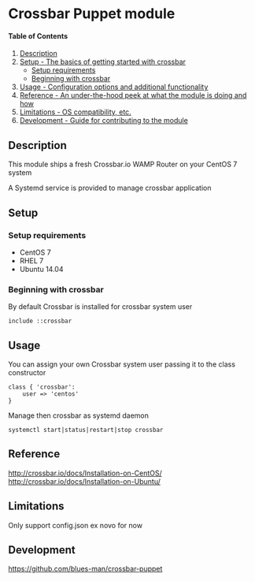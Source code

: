 # Crossbar Puppet module

#### Table of Contents

1. [Description](#description)
1. [Setup - The basics of getting started with crossbar](#setup)
    * [Setup requirements](#setup-requirements)
    * [Beginning with crossbar](#beginning-with-crossbar)
1. [Usage - Configuration options and additional functionality](#usage)
1. [Reference - An under-the-hood peek at what the module is doing and how](#reference)
1. [Limitations - OS compatibility, etc.](#limitations)
1. [Development - Guide for contributing to the module](#development)

## Description

This module ships a fresh Crossbar.io WAMP Router on your CentOS 7 system

A Systemd service is provided to manage crossbar application

## Setup


### Setup requirements

* CentOS 7
* RHEL 7
* Ubuntu 14.04

### Beginning with crossbar

By default Crossbar is installed for crossbar system user

```
include ::crossbar

```

## Usage

You can assign your own Crossbar system user passing it to the class constructor

```
class { 'crossbar': 
    user => 'centos'
}
```
Manage then crossbar as systemd daemon

```
systemctl start|status|restart|stop crossbar
```

## Reference

http://crossbar.io/docs/Installation-on-CentOS/
http://crossbar.io/docs/Installation-on-Ubuntu/

## Limitations

Only support config.json ex novo for now

## Development

https://github.com/blues-man/crossbar-puppet
